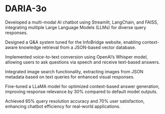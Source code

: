# DARIA-3o

Developed a multi-modal AI chatbot using Streamlit, LangChain, and FAISS, integrating multiple Large Language Models (LLMs) for diverse query responses.

Designed a Q&A system tuned for the InfoBridge website, enabling context-aware knowledge retrieval from a JSON-based vector database.

Implemented voice-to-text conversion using OpenAI’s Whisper model, allowing users to ask questions via speech and receive text-based answers.

Integrated image search functionality, extracting images from JSON metadata based on text queries for enhanced visual responses.

Fine-tuned a LLaMA model for optimized context-based answer generation, improving response relevance by 30% compared to default model outputs.

Achieved 85% query resolution accuracy and 70% user satisfaction, enhancing chatbot efficiency for real-world applications.
